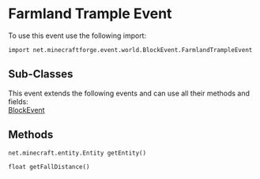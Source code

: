 # Farmland Trample Event

To use this event use the following import:
```groovy:no-line-numbers
import net.minecraftforge.event.world.BlockEvent.FarmlandTrampleEvent
```

## Sub-Classes
This event extends the following events and can use all their methods and fields: <br>
[BlockEvent](block_event.md)

## Methods
```groovy:no-line-numbers
net.minecraft.entity.Entity getEntity()
```

```groovy:no-line-numbers
float getFallDistance()
```

